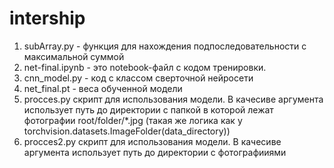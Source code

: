 # intership
1. subArray.py - функция для нахождения подпоследовательности с максимальной суммой
2. net-final.ipynb - это notebook-файл с кодом тренировки.
3. cnn_model.py - код с классом сверточной нейросети
4. net_final.pt - веса обученной модели
5. procces.py скрипт для использования модели. В качесиве аргумента использует путь до директории с папкой в которой лежат фотографии
	root/folder/*.jpg (такая же логика как у torchvision.datasets.ImageFolder(data_directory))
6. procces2.py скрипт для использования модели. В качесиве аргумента использует путь до директории с фотографииями
